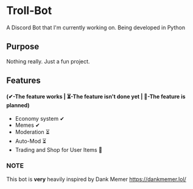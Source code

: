 # Troll-Bot
A Discord Bot that I'm currently working on.
Being developed in Python

## Purpose
Nothing really. Just a fun project.

## Features
#### (✔-The feature works | ⏳-The feature isn't done yet | 📝-The feature is planned)
- Economy system ✔
- Memes ✔
- Moderation ⏳
- Auto-Mod ⏳
- Trading and Shop for User Items 📝

### NOTE
This bot is **very** heavily inspired by Dank Memer https://dankmemer.lol/
